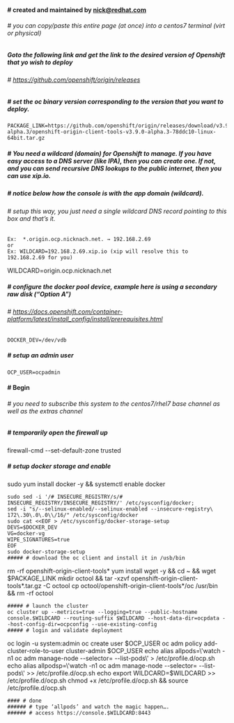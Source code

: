 #### # created and maintained by nick@redhat.com
###### # you can copy/paste this entire page (at once) into a centos7 terminal (virt or physical)
##### Goto the following link and get the link to the desired version of Openshift that yo wish to deploy
###### # https://github.com/openshift/origin/releases
##### # set the oc binary version corresponding to the version that you want to deploy.
```
PACKAGE_LINK=https://github.com/openshift/origin/releases/download/v3.9.0-alpha.3/openshift-origin-client-tools-v3.9.0-alpha.3-78ddc10-linux-64bit.tar.gz
```
##### # You need a wildcard (domain) for Openshift to manage.  If you have easy access to a DNS server (like IPA), then you can create one.  If not, and you can send recursive DNS lookups to the public internet, then you can use xip.io. 
##### # notice below how the console is with the app domain (wildcard).  
###### # setup this way, you just need a single wildcard DNS record pointing to this box and that’s it.
```
Ex:  *.origin.ocp.nicknach.net. → 192.168.2.69
or
Ex: WILDCARD=192.168.2.69.xip.io (xip will resolve this to 192.168.2.69 for you)
```
WILDCARD=origin.ocp.nicknach.net

##### # configure the docker pool device, example here is using a secondary raw disk (“Option A”)
###### # https://docs.openshift.com/container-platform/latest/install_config/install/prerequisites.html
```
DOCKER_DEV=/dev/vdb
```
##### # setup an admin user 
```
OCP_USER=ocpadmin
```
#### # Begin
###### # you need to subscribe this system to the centos7/rhel7 base channel as well as the extras channel
##### # temporarily open the firewall up
firewall-cmd --set-default-zone trusted
##### # setup docker storage and enable
sudo yum install docker -y && systemctl enable docker
```
sudo sed -i '/# INSECURE_REGISTRY/s/# INSECURE_REGISTRY/INSECURE_REGISTRY/' /etc/sysconfig/docker; 
sed -i "s/--selinux-enabled/--selinux-enabled --insecure-registry\ 172\.30\.0\.0\\/16/" /etc/sysconfig/docker
sudo cat <<EOF > /etc/sysconfig/docker-storage-setup
DEVS=$DOCKER_DEV
VG=docker-vg
WIPE_SIGNATURES=true
EOF
sudo docker-storage-setup 
##### # download the oc client and install it in /usb/bin
```
rm -rf openshift-origin-client-tools*
yum install wget -y && cd ~ && wget $PACKAGE_LINK
mkdir octool && tar -xzvf openshift-origin-client-tools*.tar.gz -C octool
cp octool/openshift-origin-client-tools*/oc /usr/bin && rm -rf octool
```
##### # launch the cluster
oc cluster up --metrics=true --logging=true --public-hostname console.$WILDCARD --routing-suffix $WILDCARD --host-data-dir=ocpdata --host-config-dir=ocpconfig --use-existing-config
##### # login and validate deployment
```
oc login -u system:admin
oc create user $OCP_USER 
oc adm policy add-cluster-role-to-user cluster-admin $OCP_USER
echo alias allpods=\'watch -n1 oc adm manage-node --selector= --list-pods\' > /etc/profile.d/ocp.sh
echo alias allpodsp=\'watch -n1 oc adm manage-node --selector= --list-pods\' >> /etc/profile.d/ocp.sh
echo export WILDCARD=$WILDCARD >> /etc/profile.d/ocp.sh
chmod +x /etc/profile.d/ocp.sh && source /etc/profile.d/ocp.sh
```
#### # done
###### # type ‘allpods’ and watch the magic happen….
###### # access https://console.$WILDCARD:8443